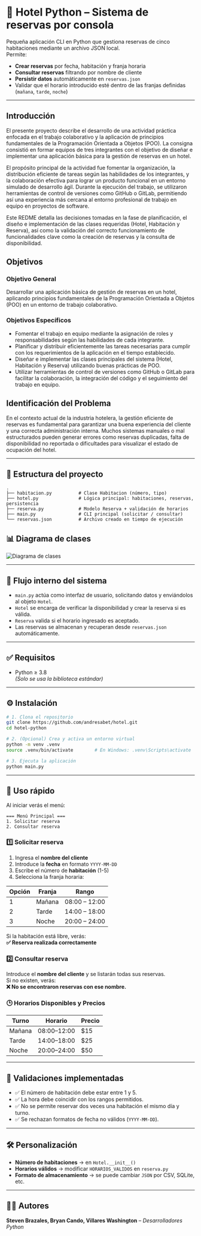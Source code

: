 # 🏨 Hotel Python – Sistema de reservas por consola

Pequeña aplicación CLI en Python que gestiona reservas de cinco habitaciones mediante un archivo JSON local.  
Permite:

- **Crear reservas** por fecha, habitación y franja horaria
- **Consultar reservas** filtrando por nombre de cliente
- **Persistir datos** automáticamente en `reservas.json`
- Validar que el horario introducido esté dentro de las franjas definidas  
  (`mañana`, `tarde`, `noche`)

---

## Introducción
El presente proyecto describe el desarrollo de una actividad práctica enfocada en el trabajo colaborativo y la aplicación de principios fundamentales de la Programación Orientada a Objetos (POO). La consigna consistió en formar equipos de tres integrantes con el objetivo de diseñar e implementar una aplicación básica para la gestión de reservas en un hotel.

El propósito principal de la actividad fue fomentar la organización, la distribución eficiente de tareas según las habilidades de los integrantes, y la colaboración efectiva para lograr un producto funcional en un entorno simulado de desarrollo ágil. Durante la ejecución del trabajo, se utilizaron herramientas de control de versiones como GitHub o GitLab, permitiendo así una experiencia más cercana al entorno profesional de trabajo en equipo en proyectos de software.

Este REDME detalla las decisiones tomadas en la fase de planificación, el diseño e implementación de las clases requeridas (Hotel, Habitación y Reserva), así como la validación del correcto funcionamiento de funcionalidades clave como la creación de reservas y la consulta de disponibilidad.

## Objetivos
### Objetivo General
Desarrollar una aplicación básica de gestión de reservas en un hotel, aplicando principios fundamentales de la Programación Orientada a Objetos (POO) en un entorno de trabajo colaborativo.

### Objetivos Específicos
- Fomentar el trabajo en equipo mediante la asignación de roles y responsabilidades según las habilidades de cada integrante.
- Planificar y distribuir eficientemente las tareas necesarias para cumplir con los requerimientos de la aplicación en el tiempo establecido.
- Diseñar e implementar las clases principales del sistema (Hotel, Habitación y Reserva) utilizando buenas prácticas de POO.
- Utilizar herramientas de control de versiones como GitHub o GitLab para facilitar la colaboración, la integración del código y el seguimiento del trabajo en equipo.

## Identificación del Problema
En el contexto actual de la industria hotelera, la gestión eficiente de reservas es fundamental para garantizar una buena experiencia del cliente y una correcta administración interna. Muchos sistemas manuales o mal estructurados pueden generar errores como reservas duplicadas, falta de disponibilidad no reportada o dificultades para visualizar el estado de ocupación del hotel.

---

## 📁 Estructura del proyecto

```
.
├── habitacion.py          # Clase Habitacion (número, tipo)
├── hotel.py               # Lógica principal: habitaciones, reservas, persistencia
├── reserva.py             # Modelo Reserva + validación de horarios
├── main.py                # CLI principal (solicitar / consultar)
└── reservas.json          # Archivo creado en tiempo de ejecución
```

## 📊 Diagrama de clases

![Diagrama de clases](UML.png)

---

## 🔄 Flujo interno del sistema

- `main.py` actúa como interfaz de usuario, solicitando datos y enviándolos al objeto `Hotel`.
- `Hotel` se encarga de verificar la disponibilidad y crear la reserva si es válida.
- `Reserva` valida si el horario ingresado es aceptado.
- Las reservas se almacenan y recuperan desde `reservas.json` automáticamente.

---

## ✅ Requisitos

- Python ≥ 3.8  
*(Solo se usa la biblioteca estándar)*

---

## ⚙ Instalación

```bash
# 1. Clona el repositorio
git clone https://github.com/andresabet/hotel.git
cd hotel-python

# 2. (Opcional) Crea y activa un entorno virtual
python -m venv .venv
source .venv/bin/activate        # En Windows: .venv\Scripts\activate

# 3. Ejecuta la aplicación
python main.py
```

---

## 🧪 Uso rápido

Al iniciar verás el menú:

```
=== Menú Principal ===
1. Solicitar reserva
2. Consultar reserva
```

### 1️⃣ Solicitar reserva

1. Ingresa el **nombre del cliente**  
2. Introduce la **fecha** en formato `YYYY-MM-DD`  
3. Escribe el número de **habitación** (1-5)  
4. Selecciona la franja horaria:

| Opción | Franja | Rango            |
|--------|--------|------------------|
|   1    | Mañana | 08:00 – 12:00    |
|   2    | Tarde  | 14:00 – 18:00    |
|   3    | Noche  | 20:00 – 24:00    |

Si la habitación está libre, verás:  
**✅ Reserva realizada correctamente**

### 2️⃣ Consultar reserva

Introduce el **nombre del cliente** y se listarán todas sus reservas.  
Si no existen, verás:  
**❌ No se encontraron reservas con ese nombre.**

### 🕒 Horarios Disponibles y Precios

| Turno   | Horario      | Precio |
|---------|--------------|--------|
| Mañana  | 08:00–12:00  | $15    |
| Tarde   | 14:00–18:00  | $25    |
| Noche   | 20:00–24:00  | $50    |

---

## 🔐 Validaciones implementadas

- ✅ El número de habitación debe estar entre 1 y 5.
- ✅ La hora debe coincidir con los rangos permitidos.
- ✅ No se permite reservar dos veces una habitación el mismo día y turno.
- ✅ Se rechazan formatos de fecha no válidos (`YYYY-MM-DD`).

---

## 🛠 Personalización

- **Número de habitaciones** → en `Hotel.__init__()`  
- **Horarios válidos** → modificar `HORARIOS_VALIDOS` en `reserva.py`  
- **Formato de almacenamiento** → se puede cambiar `JSON` por CSV, SQLite, etc.

---

## 👨‍💻 Autores

**Steven Brazales, Bryan Cando, Villares Washington** – *Desarrolladores Python*  

